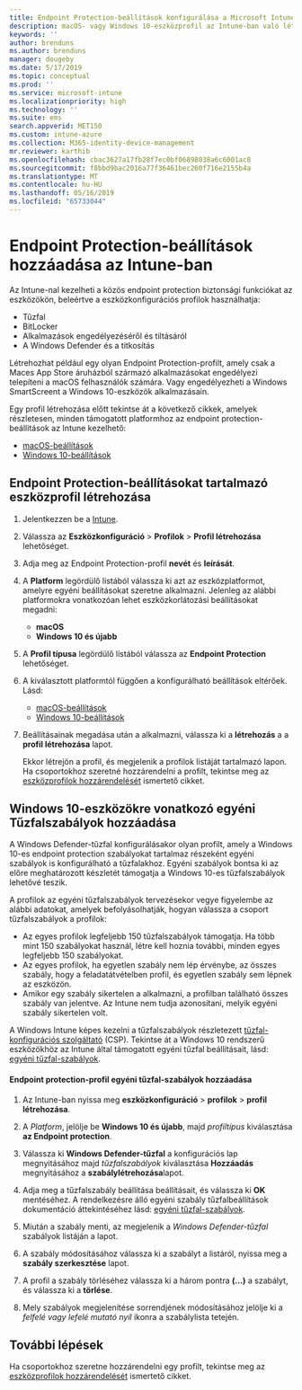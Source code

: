 ```yaml
---
title: Endpoint Protection-beállítások konfigurálása a Microsoft Intune-ban – Azure | Microsoft Docs
description: macOS- vagy Windows 10-eszközprofil az Intune-ban való létrehozásakor létrehozhat Endpoint Protection-beállításokat is.
keywords: ''
author: brenduns
ms.author: brenduns
manager: dougeby
ms.date: 5/17/2019
ms.topic: conceptual
ms.prod: ''
ms.service: microsoft-intune
ms.localizationpriority: high
ms.technology: ''
ms.suite: ems
search.appverid: MET150
ms.custom: intune-azure
ms.collection: M365-identity-device-management
mr.reviewer: karthib
ms.openlocfilehash: cbac3627a17fb28f7ec0bf06898038a6c6001ac8
ms.sourcegitcommit: f8bbd9bac2016a77f36461bec260f716e2155b4a
ms.translationtype: MT
ms.contentlocale: hu-HU
ms.lasthandoff: 05/16/2019
ms.locfileid: "65733044"
---
```

# <a name="add-endpoint-protection-settings-in-intune"></a>Endpoint Protection-beállítások hozzáadása az Intune-ban

Az Intune-nal kezelheti a közös endpoint protection biztonsági funkciókat az eszközökön, beleértve a eszközkonfigurációs profilok használhatja:
- Tűzfal 
- BitLocker
- Alkalmazások engedélyezéséről és tiltásáról  
- A Windows Defender és a titkosítás

Létrehozhat például egy olyan Endpoint Protection-profilt, amely csak a Maces App Store áruházból származó alkalmazásokat engedélyezi telepíteni a macOS felhasználók számára. Vagy engedélyezheti a Windows SmartScreent a Windows 10-eszközök alkalmazásain.

Egy profil létrehozása előtt tekintse át a következő cikkek, amelyek részletesen, minden támogatott platformhoz az endpoint protection-beállítások az Intune kezelhető: 
   - [macOS-beállítások](endpoint-protection-macos.md)
   - [Windows 10-beállítások](endpoint-protection-windows-10.md)

## <a name="create-a-device-profile-containing-endpoint-protection-settings"></a>Endpoint Protection-beállításokat tartalmazó eszközprofil létrehozása

1. Jelentkezzen be a [Intune](https://go.microsoft.com/fwlink/?linkid=20909).
3. Válassza az **Eszközkonfiguráció** > **Profilok** > **Profil létrehozása** lehetőséget.
4. Adja meg az Endpoint Protection-profil **nevét** és **leírását**.
5. A **Platform** legördülő listából válassza ki azt az eszközplatformot, amelyre egyéni beállításokat szeretne alkalmazni. Jelenleg az alábbi platformokra vonatkozóan lehet eszközkorlátozási beállításokat megadni:
   - **macOS**
   - **Windows 10 és újabb**
6. A **Profil típusa** legördülő listából válassza az **Endpoint Protection** lehetőséget. 
7. A kiválasztott platformtól függően a konfigurálható beállítások eltérőek. Lásd:
   - [macOS-beállítások](endpoint-protection-macos.md)
   - [Windows 10-beállítások](endpoint-protection-windows-10.md)  

8. Beállításainak megadása után a alkalmazni, válassza ki a **létrehozás** a a **profil létrehozása** lapot.

   Ekkor létrejön a profil, és megjelenik a profilok listáját tartalmazó lapon. Ha csoportokhoz szeretné hozzárendelni a profilt, tekintse meg az [eszközprofilok hozzárendelését](device-profile-assign.md) ismertető cikket.

## <a name="add-custom-firewall-rules-for-windows-10-devices"></a>Windows 10-eszközökre vonatkozó egyéni Tűzfalszabályok hozzáadása  

A Windows Defender-tűzfal konfigurálásakor olyan profilt, amely a Windows 10-es endpoint protection szabályokat tartalmaz részeként egyéni szabályok is konfigurálható a tűzfalakhoz. Egyéni szabályok bontsa ki az előre meghatározott készletét támogatja a Windows 10-es tűzfalszabályok lehetővé teszik.  

A profilok az egyéni tűzfalszabályok tervezésekor vegye figyelembe az alábbi adatokat, amelyek befolyásolhatják, hogyan válassza a csoport tűzfalszabályok a profilok:  
- Az egyes profilok legfeljebb 150 tűzfalszabályok támogatja. Ha több mint 150 szabályokat használ, létre kell hoznia további, minden egyes legfeljebb 150 szabályokat.  
- Az egyes profilok, ha egyetlen szabály nem lép érvénybe, az összes szabály, hogy a feladatátvételben profil, és egyetlen szabály sem lépnek az eszközön.  
- Amikor egy szabály sikertelen a alkalmazni, a profilban található összes szabály van jelentve. Az Intune nem tudja azonosítani, melyik egyéni szabály sikertelen volt. 

A Windows Intune képes kezelni a tűzfalszabályok részletezett [tűzfal-konfigurációs szolgáltató]( https://docs.microsoft.com/windows/client-management/mdm/firewall-csp) (CSP). Tekintse át a Windows 10 rendszerű eszközökhöz az Intune által támogatott egyéni tűzfal beállításait, lásd: [egyéni tűzfal-szabályok](endpoint-protection-windows-10.md#custom-firewall-rules).   

#### <a name="to-add-custom-firewall-rules-to-an-endpoint-protection-profile"></a>Endpoint protection-profil egyéni tűzfal-szabályok hozzáadása  

1. Az Intune-ban nyissa meg **eszközkonfiguráció** > **profilok** > **profil létrehozása**.  

2. A *Platform*, jelölje be **Windows 10 és újabb**, majd *profiltípus* kiválasztása **az Endpoint protection**.  

3. Válassza ki **Windows Defender-tűzfal** a konfigurációs lap megnyitásához majd *tűzfalszabályok* kiválasztása **Hozzáadás** megnyitásához a **szabálylétrehozása**lapot.  

4. Adja meg a tűzfalszabály beállítása beállításait, és válassza ki **OK** mentéséhez. A rendelkezésre álló egyéni szabály tűzfalbeállítások dokumentáció áttekintéséhez lásd: [egyéni tűzfal-szabályok](endpoint-protection-windows-10.md#custom-firewall-rules).  

5. Miután a szabály menti, az megjelenik a *Windows Defender-tűzfal* szabályok listáján a lapot.  

6. A szabály módosításához válassza ki a szabályt a listáról, nyissa meg a **szabály szerkesztése** lapot.  

7. A profil a szabály törléséhez válassza ki a három pontra **(...)**  a szabályt, és válassza ki a **törlése**.  

8. Mely szabályok megjelenítése sorrendjének módosításához jelölje ki a *felfelé vagy lefelé mutató nyíl* ikonra a szabálylista tetején.  





## <a name="next-steps"></a>További lépések  

Ha csoportokhoz szeretne hozzárendelni egy profilt, tekintse meg az [eszközprofilok hozzárendelését](device-profile-assign.md) ismertető cikket.
